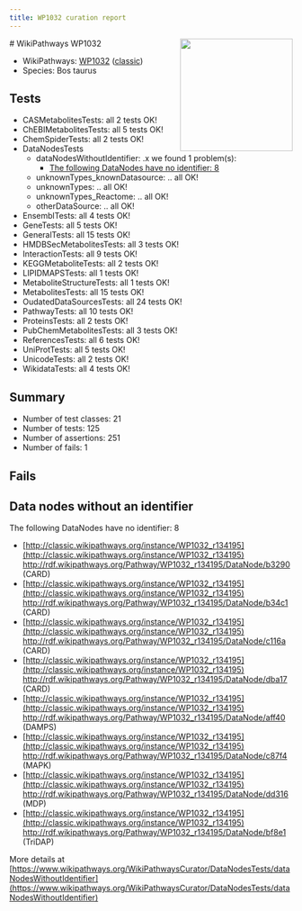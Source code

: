 ```yaml
---
title: WP1032 curation report
---
```


<img style="float: right; width: 200px" src="https://upload.wikimedia.org/wikipedia/commons/thumb/8/83/Wplogo_with_text_500.png/640px-Wplogo_with_text_500.png" />
# WikiPathways WP1032

* WikiPathways: [WP1032](https://wikipathways.org/pathways/WP1032) ([classic](https://classic.wikipathways.org/instance/WP1032))
* Species: Bos taurus
## Tests
* CASMetabolitesTests: all 2 tests OK!
* ChEBIMetabolitesTests: all 5 tests OK!
* ChemSpiderTests: all 2 tests OK!
* DataNodesTests
    * dataNodesWithoutIdentifier: .x we found 1 problem(s):
        * [The following DataNodes have no identifier: 8](#d2d32fa7)
    * unknownTypes_knownDatasource: .. all OK!
    * unknownTypes: .. all OK!
    * unknownTypes_Reactome: .. all OK!
    * otherDataSource: .. all OK!
* EnsemblTests: all 4 tests OK!
* GeneTests: all 5 tests OK!
* GeneralTests: all 15 tests OK!
* HMDBSecMetabolitesTests: all 3 tests OK!
* InteractionTests: all 9 tests OK!
* KEGGMetaboliteTests: all 2 tests OK!
* LIPIDMAPSTests: all 1 tests OK!
* MetaboliteStructureTests: all 1 tests OK!
* MetabolitesTests: all 15 tests OK!
* OudatedDataSourcesTests: all 24 tests OK!
* PathwayTests: all 10 tests OK!
* ProteinsTests: all 2 tests OK!
* PubChemMetabolitesTests: all 3 tests OK!
* ReferencesTests: all 6 tests OK!
* UniProtTests: all 5 tests OK!
* UnicodeTests: all 2 tests OK!
* WikidataTests: all 4 tests OK!


## Summary

* Number of test classes: 21
* Number of tests: 125
* Number of assertions: 251
* Number of fails: 1

## Fails

<a name="d2d32fa7" />

## Data nodes without an identifier

The following DataNodes have no identifier: 8

* [http://classic.wikipathways.org/instance/WP1032_r134195](http://classic.wikipathways.org/instance/WP1032_r134195) http://rdf.wikipathways.org/Pathway/WP1032_r134195/DataNode/b3290 (CARD)
* [http://classic.wikipathways.org/instance/WP1032_r134195](http://classic.wikipathways.org/instance/WP1032_r134195) http://rdf.wikipathways.org/Pathway/WP1032_r134195/DataNode/b34c1 (CARD)
* [http://classic.wikipathways.org/instance/WP1032_r134195](http://classic.wikipathways.org/instance/WP1032_r134195) http://rdf.wikipathways.org/Pathway/WP1032_r134195/DataNode/c116a (CARD)
* [http://classic.wikipathways.org/instance/WP1032_r134195](http://classic.wikipathways.org/instance/WP1032_r134195) http://rdf.wikipathways.org/Pathway/WP1032_r134195/DataNode/dba17 (CARD)
* [http://classic.wikipathways.org/instance/WP1032_r134195](http://classic.wikipathways.org/instance/WP1032_r134195) http://rdf.wikipathways.org/Pathway/WP1032_r134195/DataNode/aff40 (DAMPS)
* [http://classic.wikipathways.org/instance/WP1032_r134195](http://classic.wikipathways.org/instance/WP1032_r134195) http://rdf.wikipathways.org/Pathway/WP1032_r134195/DataNode/c87f4 (MAPK)
* [http://classic.wikipathways.org/instance/WP1032_r134195](http://classic.wikipathways.org/instance/WP1032_r134195) http://rdf.wikipathways.org/Pathway/WP1032_r134195/DataNode/dd316 (MDP)
* [http://classic.wikipathways.org/instance/WP1032_r134195](http://classic.wikipathways.org/instance/WP1032_r134195) http://rdf.wikipathways.org/Pathway/WP1032_r134195/DataNode/bf8e1 (TriDAP)


More details at [https://www.wikipathways.org/WikiPathwaysCurator/DataNodesTests/dataNodesWithoutIdentifier](https://www.wikipathways.org/WikiPathwaysCurator/DataNodesTests/dataNodesWithoutIdentifier)

